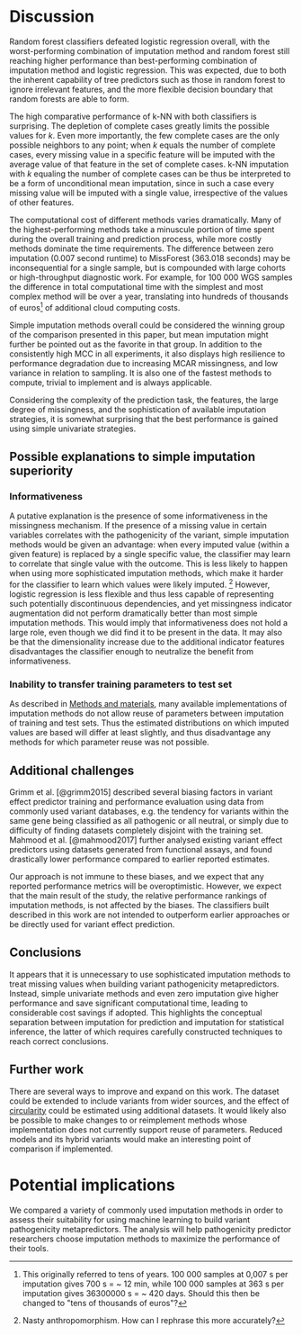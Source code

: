 # Discussion

Random forest classifiers defeated logistic regression overall, with the worst-performing combination of imputation method and random forest still reaching higher performance than best-performing combination of imputation method and logistic regression. This was expected, due to both the inherent capability of tree predictors such as those in random forest to ignore irrelevant features, and the more flexible decision boundary that random forests are able to form.

The high comparative performance of k-NN with both classifiers is surprising. The depletion of complete cases greatly limits the possible values for $k$. Even more importantly, the few complete cases are the only possible neighbors to any point; when $k$ equals the number of complete cases, every missing value in a specific feature will be imputed with the average value of that feature in the set of complete cases. k-NN imputation with $k$ equaling the number of complete cases can be thus be interpreted to be a form of unconditional mean imputation, since in such a case every missing value will be imputed with a single value, irrespective of the values of other features.

The computational cost of different methods varies dramatically. Many of the highest-performing methods take a minuscule portion of time spent during the overall training and prediction process, while more costly methods dominate the time requirements. The difference between zero imputation ($0.007$ second runtime) to MissForest ($363.018$ seconds) may be inconsequential for a single sample, but is compounded with large cohorts or high-throughput diagnostic work. For example, for $100\ 000$ WGS samples the difference in total computational time with the simplest and most complex method will be over a year, translating into hundreds of thousands of euros[^tensyears] of additional cloud computing costs.

[^tensyears]: This originally referred to tens of years. 100 000 samples at 0,007 s per imputation gives 700 s = ~ 12 min, while 100 000 samples at 363 s per imputation gives 36300000 s = ~ 420 days. Should this then be changed to "tens of thousands of euros"?

Simple imputation methods overall could be considered the winning group of the comparison presented in this paper, but mean imputation might further be pointed out as the favorite in that group. In addition to the consistently high MCC in all experiments, it also displays high resilience to performance degradation due to increasing MCAR missingness, and low variance in relation to sampling. It is also one of the fastest methods to compute, trivial to implement and is always applicable.

Considering the complexity of the prediction task, the features, the large degree of missingness, and the sophistication of available imputation strategies, it is somewhat surprising that the best performance is gained using simple univariate strategies.

## Possible explanations to simple imputation superiority

### Informativeness

A putative explanation is the presence of some informativeness in the missingness mechanism. If the presence of a missing value in certain variables correlates with the pathogenicity of the variant, simple imputation methods would be given an advantage: when every imputed value (within a given feature) is replaced by a single specific value, the classifier may learn to correlate that single value with the outcome. This is less likely to happen when using more sophisticated imputation methods, which make it harder for the classifier to learn which values were likely imputed. [^anthro]
However, logistic regression is less flexible and thus less capable of representing such potentially discontinuous dependencies, and yet missingness indicator augmentation did not perform dramatically better than most simple imputation methods. This would imply that informativeness does not hold a large role, even though we did find it to be present in the data. It may also be that the dimensionality increase due to the additional indicator features disadvantages the classifier enough to neutralize the benefit from informativeness.

[^anthro]: Nasty anthropomorphism. How can I rephrase this more accurately?

### Inability to transfer training parameters to test set

As described in [Methods and materials](#parameter-reuse), many available implementations of imputation methods do not allow reuse of parameters between imputation of training and test sets. Thus the estimated distributions on which imputed values are based will differ at least slightly, and thus disadvantage any methods for which parameter reuse was not possible.

## Additional challenges

Grimm et al. [@grimm2015] described several biasing factors in variant effect predictor training and performance evaluation using data from commonly used variant databases, e.g. the tendency for variants within the same gene being classified as all pathogenic or all neutral, or simply due to difficulty of finding datasets completely disjoint with the training set. Mahmood et al. [@mahmood2017] further analysed existing variant effect predictors using datasets generated from functional assays, and found drastically lower performance compared to earlier reported estimates.

Our approach is not immune to these biases, and we expect that any reported performance metrics will be overoptimistic. However, we expect that the main result of the study, the relative performance rankings of imputation methods, is not affected by the biases. The classifiers built described in this work are not intended to outperform earlier approaches or be directly used for variant effect prediction.

## Conclusions

It appears that it is unnecessary to use sophisticated imputation methods to treat missing values when building variant pathogenicity metapredictors. Instead, simple univariate methods and even zero imputation give higher performance and save significant computational time, leading to considerable cost savings if adopted. This highlights the conceptual separation between imputation for prediction and imputation for statistical inference, the latter of which requires carefully constructed techniques to reach correct conclusions.

## Further work

There are several ways to improve and expand on this work. The dataset could be extended to include variants from wider sources, and the effect of [circularity](#circularity) could be estimated using additional datasets. It would likely also be possible to make changes to or reimplement methods whose implementation does not currently support reuse of parameters. Reduced models and its hybrid variants would make an interesting point of comparison if implemented.

# Potential implications

We compared a variety of commonly used imputation methods in order to assess their suitability for using machine learning to build variant pathogenicity metapredictors. The analysis will help pathogenicity predictor researchers choose imputation methods to maximize the performance of their tools. 
